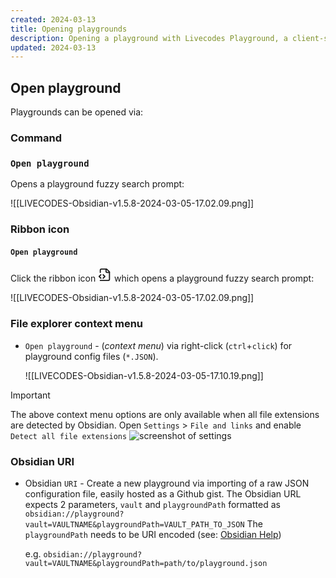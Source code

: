 ```yaml
---
created: 2024-03-13
title: Opening playgrounds
description: Opening a playground with Livecodes Playground, a client-side code editor plugin for Obsidian.md.
updated: 2024-03-13
---
```


## Open playground

Playgrounds can be opened via:

### Command

### `Open playground`

Opens a playground fuzzy search prompt:

![[LIVECODES-Obsidian-v1.5.8-2024-03-05-17.02.09.png]]

### Ribbon icon

#### `Open playground`

Click the ribbon icon <svg xmlns="http://www.w3.org/2000/svg" width="22" height="22" viewBox="0 0 24 24" fill="none" stroke="currentColor" stroke-width="2" stroke-linecap="round" stroke-linejoin="round" class="lucide lucide-file-code-2"><path d="M4 22h14a2 2 0 0 0 2-2V7l-5-5H6a2 2 0 0 0-2 2v4"/><path d="M14 2v4a2 2 0 0 0 2 2h4"/><path d="m5 12-3 3 3 3"/><path d="m9 18 3-3-3-3"/></svg> which opens a playground fuzzy search prompt:

![[LIVECODES-Obsidian-v1.5.8-2024-03-05-17.02.09.png]]

### File explorer context menu

- `Open playground` - (*context menu*) via right-click (`ctrl`+`click`) for playground config files (`*.JSON`).

  ![[LIVECODES-Obsidian-v1.5.8-2024-03-05-17.10.19.png]]

> [!IMPORTANT]
> The above context menu options are only available when all file extensions are detected by Obsidian. Open `Settings` &gt; `File and links` and enable `Detect all file extensions` ![screenshot of settings](LIVECODES-Obsidian-v1.5.8-2024-03-05-14.34.51.png)

### Obsidian URI

- Obsidian `URI` - Create a new playground via importing of a raw JSON configuration file, easily hosted as a Github gist. The Obsidian URL expects 2 parameters, `vault` and `playgroundPath` formatted as `obsidian://playground?vault=VAULTNAME&playgroundPath=VAULT_PATH_TO_JSON` The `playgroundPath` needs to be URI encoded (see: [Obsidian Help](https://help.obsidian.md/Extending+Obsidian/Obsidian+URI))

	e.g. `obsidian://playground?vault=VAULTNAME&playgroundPath=path/to/playground.json`

